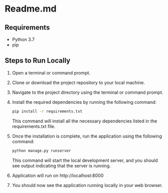 # Readme.md

## Requirements

- Python 3.7
- pip

## Steps to Run Locally

1. Open a terminal or command prompt.

2. Clone or download the project repository to your local machine.

3. Navigate to the project directory using the terminal or command prompt.

4. Install the required dependencies by running the following command:

   ```bash
   pip install -r requirements.txt
   ```
   
    This command will install all the necessary dependencies listed in the requirements.txt file.

5. Once the installation is complete, run the application using the following command:

    ```bash
    python manage.py runserver
    ```
    
    This command will start the local development server, and you should see output indicating that the server is running.

6. Application will run on http://localhost:8000 
7. You should now see the application running locally in your web browser.



